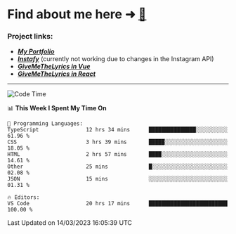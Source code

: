 # Find about me here ➜ [🧑](https://pauabella.dev)

### Project links:
- ***[My Portfolio](https://pauabella.dev)***
- ***[Instafy](https://instafy.me)*** (currently not working due to changes in the Instagram API)
- ***[GiveMeTheLyrics in Vue](https://lyrics.pauabella.dev)***
- ***[GiveMeTheLyrics in React](https://pauabella.dev/GiveMeTheLyrics)***

---
<!--START_SECTION:waka-->
![Code Time](http://img.shields.io/badge/Code%20Time-1%2C987%20hrs%2046%20mins-blue)

📊 **This Week I Spent My Time On** 

```text
💬 Programming Languages: 
TypeScript               12 hrs 34 mins      ███████████████░░░░░░░░░░   61.96 % 
CSS                      3 hrs 39 mins       █████░░░░░░░░░░░░░░░░░░░░   18.05 % 
HTML                     2 hrs 57 mins       ████░░░░░░░░░░░░░░░░░░░░░   14.61 % 
Other                    25 mins             █░░░░░░░░░░░░░░░░░░░░░░░░   02.08 % 
JSON                     15 mins             ░░░░░░░░░░░░░░░░░░░░░░░░░   01.31 % 

🔥 Editors: 
VS Code                  20 hrs 17 mins      █████████████████████████   100.00 % 
```


 Last Updated on 14/03/2023 16:05:39 UTC
<!--END_SECTION:waka-->

